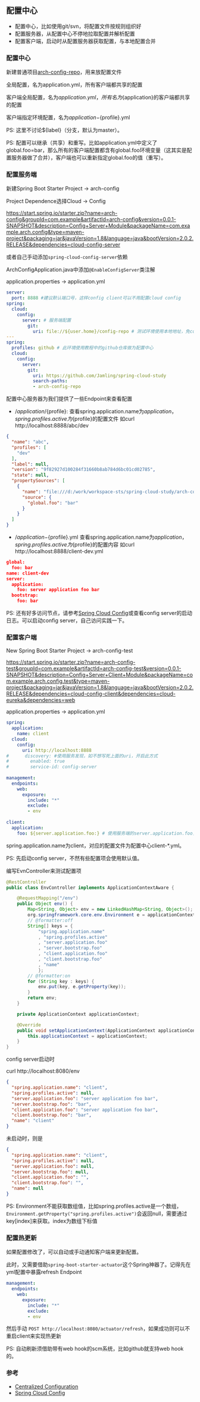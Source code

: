 ## 配置中心

- 配置中心，比如使用git/svn，将配置文件按规则组织好
- 配置服务器，从配置中心不停地拉取配置并解析配置
- 配置客户端，启动时从配置服务器获取配置，与本地配置合并

### 配置中心

新建普通项目[arch-config-repo](../arch-config-repo)，用来放配置文件

全局配置，名为application.yml，所有客户端都共享的配置

客户端全局配置，名为${application}.yml，所有名为${application}的客户端都共享的配置

客户端指定环境配置，名为${application}-${profile}.yml

PS: 这里不讨论${label}（分支，默认为master）。

PS: 配置可以继承（共享）和重写。比如application.yml中定义了global.foo=bar，那么所有的客户端配置都含有global.foo环境变量（这其实是配置服务器做了合并），客户端也可以重新指定global.foo的值（重写）。

### 配置服务端

新建Spring Boot Starter Project -> arch-config

Project Dependence选择Cloud -> Config

https://start.spring.io/starter.zip?name=arch-config&groupId=com.example&artifactId=arch-config&version=0.0.1-SNAPSHOT&description=Config+Server+Module&packageName=com.example.arch.config&type=maven-project&packaging=jar&javaVersion=1.8&language=java&bootVersion=2.0.2.RELEASE&dependencies=cloud-config-server

或者自己手动添加`spring-cloud-config-server`依赖

ArchConfigApplication.java中添加`@EnableConfigServer`类注解

application.properties -> application.yml

```yml
server:
  port: 8888 #建议默认端口号，这样config client可以不用配置cloud config
spring:
  cloud:
    config:
      server: # 服务端配置
        git:
          uri: file://${user.home}/config-repo # 测试环境使用本地地址，免commit直接生效
---
spring:
  profiles: github # 此环境使用教程中的github仓库做为配置中心
  cloud:
    config:
      server:
        git:
          uri: https://github.com/Jamling/spring-cloud-study
          search-paths:
          - arch-config-repo
```

配置中心服务器为我们提供了一些Endpoint来查看配置

- /${application}/${profile}: 查看spring.application.name为${application}，spring.profiles.active为${profile}的配置文件
如curl http://localhost:8888/abc/dev

```json
{
  "name": "abc",
  "profiles": [
    "dev"
  ],
  "label": null,
  "version": "9f82927d100284f31660b8ab784d6bc01cd02785",
  "state": null,
  "propertySources": [
    {
      "name": "file:///d:/work/workspace-sts/spring-cloud-study/arch-config-repo/application.yml",
      "source": {
        "global.foo": "bar"
      }
    }
  ]
}
```

- /${application}-${profile}.yml 查看spring.application.name为${application}，spring.profiles.active为${profile}的配置内容
如curl http://localhost:8888/client-dev.yml

```json
global:
  foo: bar
name: client-dev
server:
  application:
    foo: server application foo bar
  bootstrap:
    foo: bar
```

PS: 还有好多访问节点，请参考[Spring Cloud Config]或查看config server的启动日志。可以启动config server，自己访问实践一下。

### 配置客户端

New Spring Boot Starter Project -> arch-config-test

https://start.spring.io/starter.zip?name=arch-config-test&groupId=com.example&artifactId=arch-config-test&version=0.0.1-SNAPSHOT&description=Config+Server+Client+Module&packageName=com.example.arch.config.test&type=maven-project&packaging=jar&javaVersion=1.8&language=java&bootVersion=2.0.2.RELEASE&dependencies=cloud-config-client&dependencies=cloud-eureka&dependencies=web

application.properties -> application.yml

```yml
spring:
  application:
    name: client
  cloud:
    config:
      uri: http://localhost:8888
#      discovery: #使用服务发现，如不想写死上面的uri，开启此方式
#        enabled: true
#        service-id: config-server 
      
management:
  endpoints:
    web:
      exposure:
        include: "*"
        exclude:
        - env
      
client:
  application:
    foo: ${server.application.foo:} # 使用服务端的server.application.foo，如果找不到，默认为空
```

spring.application.name为client，对应的配置文件为配置中心client-*.yml。

PS: 先启动config server，不然有些配置项会使用默认值。

编写EvnController来测试配置项

```java
@RestController
public class EnvController implements ApplicationContextAware {

    @RequestMapping("/env")
    public Object env() {
        Map<String, Object> env = new LinkedHashMap<String, Object>();
        org.springframework.core.env.Environment e = applicationContext.getEnvironment();
        // @formatter:off
        String[] keys = {
            "spring.application.name"
            , "spring.profiles.active"
            , "server.application.foo"
            , "server.bootstrap.foo"
            , "client.application.foo"
            , "client.bootstrap.foo"
            , "name"
            };
        // @formatter:on
        for (String key : keys) {
            env.put(key, e.getProperty(key));
        }
        return env;
    }

    private ApplicationContext applicationContext;

    @Override
    public void setApplicationContext(ApplicationContext applicationContext) throws BeansException {
        this.applicationContext = applicationContext;
    }
}
```

config server启动时

curl http://localhost:8080/env

```json
{
  "spring.application.name": "client",
  "spring.profiles.active": null,
  "server.application.foo": "server application foo bar",
  "server.bootstrap.foo": "bar",
  "client.application.foo": "server application foo bar",
  "client.bootstrap.foo": "bar",
  "name": "client"
}
```

未启动时，则是

```json
{
  "spring.application.name": "client",
  "spring.profiles.active": null,
  "server.application.foo": null,
  "server.bootstrap.foo": null,
  "client.application.foo": "",
  "client.bootstrap.foo": "",
  "name": null
}
```

PS: Environment不能获取数组值，比如spring.profiles.active是一个数组，`Environment.getProperty("spring.profiles.active")`会返回null，需要通过key[index]来获取。index为数组下标值


### 配置热更新

如果配置修改了，可以自动或手动通知客户端来更新配置。

此时，又需要借助`spring-boot-starter-actuator`这个Spring神器了。记得先在yml配置中暴露refresh Endpoint

```yml
management:
  endpoints:
    web:
      exposure:
        include: "*"
        exclude:
        - env
```

然后手动
`POST http://localhost:8080/actuator/refresh`，如果成功则可以不重启client来实现热更新

PS: 自动刷新须借助带有web hook的scm系统，比如github就支持web hook的。

### 参考

- [Centralized Configuration]
- [Spring Cloud Config]

[Centralized Configuration]: https://spring.io/guides/gs/centralized-configuration/
[Spring Cloud Config]: http://cloud.spring.io/spring-cloud-static/Edgware.SR3/single/spring-cloud.html#_spring_cloud_config